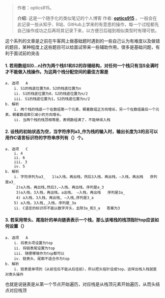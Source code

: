 > 作者：optics915。
>
> **介绍:** 这是一个随手化的类似笔记的个人博客 作者: **[optics915](https://optics915.gitee.io/docsify-blog)** 。一般会在此记录一些从知乎、B站、GitHub上学来的有意思的操作，每一个过程都先自己操作成功之后再将其记录下来，以方便日后碰到相似类型时有理可依。

这个系列的文章是之前在牛客网上做基础题时遇到的一些自己认为有难度以及做错的题目，某种程度上这些题目可以给面试带来一些辅助作用，很多是基础问题，有利于面试前的突击

#### 1. 若用数组S[0…n]作为两个栈S1和S2的存储结构，对任何一个栈只有当S全满时才不能做入栈操作。为这两个栈分配空间的最佳方案是
	a. 选项	A
		i. S1的栈底位置为0，S2的栈底位置为n
		ii. S1的栈底位置为0，S2的栈底位置为n/2
		iii. S1的栈底位置为1，S2的栈底位置为n/2
	b. 解析
		i. 两个栈的栈底一个在数组第一个元素，朝着数组正方向增长，另一个在数组最后一个元素，朝着数组索引减小的方向增长。
		ii. 当两个栈的栈顶相等是，表明数组满了，不能继续入栈
#### 2. 设栈的初始状态为空，当字符序列a3_作为栈的输入时，输出长度为3的且可以用作C语言标识符的字符串序列有（）个。
	a. 选项	C
		i. 4
		ii. 6
		iii. 3
		iv. 5
	b. 解析
		i. 字符序列为a3_   1)a入栈，再出栈，然后3入栈，再出栈，—入栈，再出栈   序列是a3_ 
		 2)a入栈，再出栈,然后3,—入栈，再出栈，序列是a_3 
		 3)a入栈，3入栈，再出栈，a出栈， —入栈，再出栈   序列是3a_ 
		 4) a入栈，3入栈，再出栈, —入栈,序列是3_a 
		5) a入栈，3入栈,_入栈，序列是_3a 
		ii. C语言的标识符不能以数字开头，去除3a_和3_a   答案为3
#### 3. 若采用带头、尾指针的单向链表表示一个栈，那么该堆栈的栈顶指针top应该如何设置（）
	a. 选项	A
		i. 将表头项设置为top
		ii. 将链表尾设置为top
		iii. 随便哪端作为top都可以
		iv. 链表头、尾都不适合作为top
	b. 解析
		i. 链表是单项的（从前往后不能从后往前），所以把头指针设成top，这样出栈入栈就是对表头操作
也就是说链表是从第一个节点开始遍历，对应栈是从栈顶元素开始遍历，从而头结点对应栈顶
